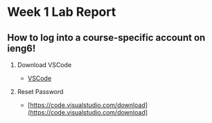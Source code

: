 # **Week 1 Lab Report**
## How to log into a course-specific account on ieng6!
  1. Download VSCode 

      * [VSCode](https://code.visualstudio.com/download)
  
  2. Reset Password

      * [https://code.visualstudio.com/download](https://code.visualstudio.com/download]
